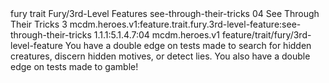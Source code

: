 <ability>
  <metadata>
    <class>fury</class>
    <feature_type>trait</feature_type>
    <file_dpath>Fury/3rd-Level Features</file_dpath>
    <item_id>see-through-their-tricks</item_id>
    <item_index>04</item_index>
    <item_name>See Through Their Tricks</item_name>
    <level>3</level>
    <scc>mcdm.heroes.v1:feature.trait.fury.3rd-level-feature:see-through-their-tricks</scc>
    <scdc>1.1.1:5.1.4.7:04</scdc>
    <source>mcdm.heroes.v1</source>
    <type>feature/trait/fury/3rd-level-feature</type>
  </metadata>
  <effects>
    <effect type="mundane">You have a double edge on tests made to search for hidden creatures, discern hidden motives, or detect lies. You also have a double edge on tests made to gamble!</effect>
  </effects>
</ability>
